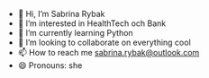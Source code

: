 - 👋 Hi, I’m Sabrina Rybak
- 👀 I’m interested in HealthTech och Bank
- 🌱 I’m currently learning Python
- 💞️ I’m looking to collaborate on everything cool
- 📫 How to reach me sabrina.rybak@outlook.com
- 😄 Pronouns: she

<!---
sabrinarybak/sabrinarybak is a ✨ special ✨ repository because its `README.md` (this file) appears on your GitHub profile.
You can click the Preview link to take a look at your changes.
--->
